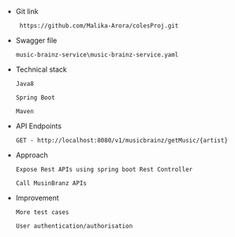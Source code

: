 *  Git link

	    https://github.com/Malika-Arora/colesProj.git


* Swagger file

      music-brainz-service\music-brainz-service.yaml


* Technical stack 

      Java8
   
      Spring Boot
    
      Maven


* API Endpoints 

      GET - http://localhost:8080/v1/musicbrainz/getMusic/{artist}
	

* Approach

      Expose Rest APIs using spring boot Rest Controller
    
      Call MusinBranz APIs


* Improvement
	
      More test cases
      
      User authentication/authorisation
